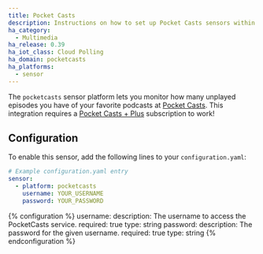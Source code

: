 ```yaml
---
title: Pocket Casts
description: Instructions on how to set up Pocket Casts sensors within Home Assistant.
ha_category:
  - Multimedia
ha_release: 0.39
ha_iot_class: Cloud Polling
ha_domain: pocketcasts
ha_platforms:
  - sensor
---
```


The `pocketcasts` sensor platform lets you monitor how many unplayed episodes you have of your favorite podcasts at [Pocket Casts](https://play.pocketcasts.com/). This integration requires a [Pocket Casts + Plus](https://www.pocketcasts.com/plus/) subscription to work!

## Configuration

To enable this sensor, add the following lines to your `configuration.yaml`:

```yaml
# Example configuration.yaml entry
sensor:
  - platform: pocketcasts
    username: YOUR_USERNAME
    password: YOUR_PASSWORD
```

{% configuration %}
username:
  description: The username to access the PocketCasts service.
  required: true
  type: string
password:
  description: The password for the given username.
  required: true
  type: string
{% endconfiguration %}
